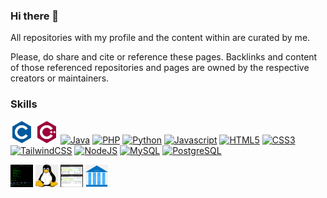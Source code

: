 ### Hi there 👋 
All repositories with my profile and the content within are curated by me.    

Please, do share and cite or reference these pages. Backlinks and content of those referenced repositories and pages are owned by the respective creators or maintainers. 

<!--
**rks101/rks101** is a ✨ _special_ ✨ repository because its `README.md` (this file) appears on your GitHub profile.

Here are some ideas to get you started:

- 🔭 I’m currently working on ...
- 🌱 I’m currently learning ...
- 👯 I’m looking to collaborate on ...
- 🤔 I’m looking for help with ...
- 💬 Ask me about ...
- 📫 How to reach me: ...
- 😄 Pronouns: ...
- ⚡ Fun fact: ...
-->


### Skills

<p align="left"> 
    <!-- https://www.bell-labs.com/usr/dmr/www/cman.pdf -->
    <a href="https://www.gnu.org/software/gnu-c-manual/gnu-c-manual.html" target="_blank" rel="noreferrer"><img src="images/c.svg" width="36" height="36" alt="C" /></a> 
    <a href="https://docs.microsoft.com/en-us/cpp/?view=msvc-170" target="_blank" rel="noreferrer"><img src="images/cpp.svg" width="36" height="36" alt="C++" /></a> 
    <a href="https://www.oracle.com/java/" target="_blank" rel="noreferrer"><img src="https://raw.githubusercontent.com/danielcranney/readme-generator/main/public/icons/skills/java-colored.svg" width="36" height="36" alt="Java" /></a> 
    <a href="https://www.php.net/" target="_blank" rel="noreferrer"><img src="https://raw.githubusercontent.com/danielcranney/readme-generator/main/public/icons/skills/php-colored.svg" width="36" height="36" alt="PHP" /></a> 
    <a href="https://www.python.org/" target="_blank" rel="noreferrer"><img src="https://raw.githubusercontent.com/danielcranney/readme-generator/main/public/icons/skills/python-colored.svg" width="36" height="36" alt="Python" /></a> 
    <a href="https://developer.mozilla.org/en-US/docs/Web/JavaScript" target="_blank" rel="noreferrer"><img src="https://raw.githubusercontent.com/danielcranney/readme-generator/main/public/icons/skills/javascript-colored.svg" width="36" height="36" alt="Javascript" /></a> 
    <a href="https://developer.mozilla.org/en-US/docs/Glossary/HTML5" target="_blank" rel="noreferrer"><img src="https://raw.githubusercontent.com/danielcranney/readme-generator/main/public/icons/skills/html5-colored.svg" width="36" height="36" alt="HTML5" /></a> 
    <a href="https://www.w3.org/TR/CSS/#css" target="_blank" rel="noreferrer"><img src="https://raw.githubusercontent.com/danielcranney/readme-generator/main/public/icons/skills/css3-colored.svg" width="36" height="36" alt="CSS3" /></a> 
    <a href="https://tailwindcss.com/" target="_blank" rel="noreferrer"><img src="https://raw.githubusercontent.com/danielcranney/readme-generator/main/public/icons/skills/tailwindcss-colored.svg" width="36" height="36" alt="TailwindCSS" /></a> 
    <a href="https://nodejs.org/en/" target="_blank" rel="noreferrer"><img src="https://raw.githubusercontent.com/danielcranney/readme-generator/main/public/icons/skills/nodejs-colored.svg" width="36" height="36" alt="NodeJS" /></a> 
    <a href="https://www.mysql.com/" target="_blank" rel="noreferrer"><img src="https://raw.githubusercontent.com/danielcranney/readme-generator/main/public/icons/skills/mysql-colored.svg" width="36" height="36" alt="MySQL" /></a> 
    <a href="https://www.postgresql.org/" target="_blank" rel="noreferrer"><img src="https://raw.githubusercontent.com/danielcranney/readme-generator/main/public/icons/skills/postgresql-colored.svg" width="36" height="36" alt="PostgreSQL" /></a> 
</p>
<p>
    <a href="https://en.wikipedia.org/wiki/IBM_i" target="_blank" rel="noreferrer"><img src="images/IBMi_iSeries_AS400.png" width="36" height="36" alt="IBMi iSeries" /></a> 
    <a href="https://en.wikipedia.org/wiki/Linux" target="_blank" rel="noreferrer"><img src="images/tux.png" width="36" height="36" alt="Linux" /></a>
    <a href="https://github.com/rks101/dualboot" target="_blank" rel="noreferrer"><img src="images/dualboot.png" width="36" height="36" alt="Dual Boot" /></a>
    <a href="https://iitjammu.ac.in/eg" target="_blank" rel="noreferrer"><img src="images/eg.png" width="36" height="36" alt="eGovernance Solutions" /></a>
</p> 




<!--![Github stats](https://github-readme-stats.vercel.app/api?username=rks101)-->
